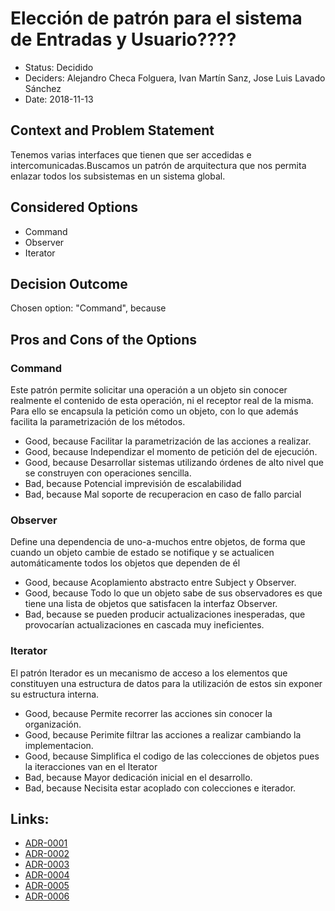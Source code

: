 # Elección de patrón para el sistema de Entradas y Usuario????

* Status: Decidido 
* Deciders: Alejandro Checa Folguera, Ivan Martín Sanz, Jose Luis Lavado Sánchez
* Date: 2018-11-13 


## Context and Problem Statement

Tenemos varias interfaces que tienen que ser accedidas e intercomunicadas.Buscamos un patrón de arquitectura que nos permita enlazar todos los subsistemas en un sistema global.



## Considered Options

* Command
* Observer
* Iterator


## Decision Outcome

Chosen option: "Command", because 


## Pros and Cons of the Options

### Command

Este patrón permite solicitar una operación a un objeto sin conocer realmente el contenido de esta operación, ni el receptor real de la misma. Para ello se encapsula la petición como un objeto, con lo que además facilita la parametrización de los métodos.

* Good, because Facilitar la parametrización de las acciones a realizar.
* Good, because Independizar el momento de petición del de ejecución.
* Good, because Desarrollar sistemas utilizando órdenes de alto nivel que se construyen con operaciones sencilla.
* Bad, because Potencial imprevisión de escalabilidad
* Bad, because Mal soporte de recuperacion en caso de fallo parcial

### Observer

Define una dependencia de uno-a-muchos entre objetos, de forma que cuando un objeto cambie de estado se notifique y se actualicen automáticamente todos los objetos que dependen de él

* Good, because Acoplamiento abstracto entre Subject y Observer.
* Good, because Todo lo que un objeto sabe de sus observadores es que tiene una lista de objetos que satisfacen la interfaz Observer.
* Bad, because se pueden producir actualizaciones inesperadas, que provocarían actualizaciones en cascada muy ineficientes.

### Iterator

El patrón Iterador es un mecanismo de acceso a los elementos que constituyen una estructura de datos para la utilización de estos sin exponer su estructura interna.

* Good, because Permite recorrer las acciones sin conocer la organización.
* Good, because Perimite filtrar las acciones a realizar cambiando la implementacion.
* Good, because Simplifica el codigo de las colecciones de objetos pues la iteracciones van en el Iterator
* Bad, because Mayor dedicación inicial en el desarrollo.
* Bad, because Necisita estar acoplado con colecciones e iterador.


## Links:
* [ADR-0001](0001-Patron-PW-App-Usuario.md)
* [ADR-0002](0002-Patron-Sistemas-Estadio.md)
* [ADR-0003](0003-Patron-Gestion-Entrada-Tornos.md)
* [ADR-0004](0004-Patron-VAR.md)
* [ADR-0005](0005-Patron-Ojo-Halcon.md)
* [ADR-0006](0006-Patron-Marauder.md)
